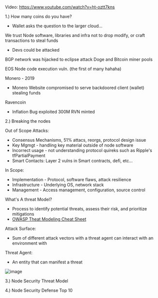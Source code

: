Video: https://www.youtube.com/watch?v=ht-oztt7kns

1.) How many coins do you have?
- Wallet asks the question to the larger cloud...

We trust Node software, libraries and infra not to drop modify, or craft transactions to steal funds

- Devs could be attacked 



BGP network was hijacked to eclipse attack Doge and Bitcoin miner pools

EOS Node code execution vuln. (the first of many hahaha)

Monero - 2019
- Monero Website compromised to serve backdoored client (wallet) stealing funds

Ravencoin 
- Inflation Bug exploited 300M RVN minted

2.) Breaking the nodes

Out of Scope Attacks:
- Consensus Mechanisms, 51% attacs, reorgs, protocol design issue
- Key Mgmgt - handling key material outside of node software
- Incorrect usage - not understanding protocol quireks such as Ripple's tfPartialPayment
- Smart Contacts: Layer 2 vulns in Smart contracts, defi, etc...

In Scope: 
- Implementation - Protocol, software flaws, attack resilience
- Infrastructure - Underlying OS, network stack
- Management - Access management, configuration, source control

What's A threat Model?
- Process to identify potential threats, assess their risk, and prioritize mitigations
- [OWASP Theat Modeling Cheat Sheet](https://cheatsheetseries.owasp.org/cheatsheets/Threat_Modeling_Cheat_Sheet.html)

Attack Surface:
- Sum of different attack vectors with a threat agent can interact with an environment with 

Threat Agent: 
- An entity that can manifest a threat


![image](https://user-images.githubusercontent.com/25730423/170534821-3e17a821-0aba-4559-a9a8-e4fb2122d5ad.png)


3.) Node Security Threat Model 

4.) Node Security Defense Top 10 
